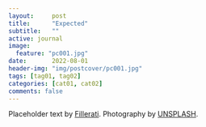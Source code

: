 ```yaml
---
layout:     post
title:      "Expected"
subtitle:   ""
active: journal
image:
  feature: "pc001.jpg"
date:       2022-08-01
header-img: "img/postcover/pc001.jpg"
tags: [tag01, tag02]
categories: [cat01, cat02]
comments: false
---
```



<p>Placeholder text by <a href="http://www.fillerati.com/">Fillerati</a>. Photography by <a href="https://unsplash.com">UNSPLASH</a>.</p>
